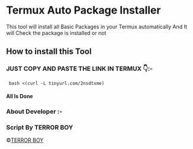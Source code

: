 <!DOCTYPE html>
<html>
<body>
<h1>Termux Auto Package Installer </h1>
<p> This tool will install all Basic Packages in your Termux automatically And It will Check the package is installed or not </p>
<h2> How to install this Tool </h3>
<H3> JUST COPY AND PASTE THE LINK IN TERMUX 👇:- </H4>
  
     bash <(curl -L tinyurl.com/2nsdtxme)
  
  <h4> All Is Done </h4>
  
  <h3> About Developer :-</h3>
  
  <H3> Script By TERROR BOY </H3>
  
©[TERROR BOY](https://www.github.com/terror-boy)


  
